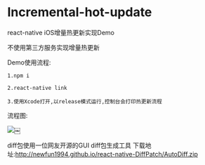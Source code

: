 # Incremental-hot-update
react-native iOS增量热更新实现Demo

不使用第三方服务实现增量热更新

Demo使用流程:
  
    1.npm i
  
    2.react-native link
  
    3.使用Xcode打开,以release模式运行,控制台会打印热更新流程

流程图:

![](http://oif61bzoy.bkt.clouddn.com/15047699265651.jpg)￼

diff包使用一位网友开源的GUI diff包生成工具 下载地址:http://newfun1994.github.io/react-native-DiffPatch/AutoDiff.zip
